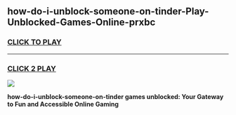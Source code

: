 
## how-do-i-unblock-someone-on-tinder-Play-Unblocked-Games-Online-prxbc
<h3>
<a href="https://premium76.site?title=how-do-i-unblock-someone-on-tinder&ref=25A">CLICK TO PLAY</a></h3>
<hr>

<h3>
<a href="https://premium76.site?title=how-do-i-unblock-someone-on-tinder&ref=25A">CLICK 2 PLAY</a>
  
</h3>

<a href="https://premium76.site?title=how-do-i-unblock-someone-on-tinder&ref=25A"><img src="https://clearcache.store/games.png"></a>


**how-do-i-unblock-someone-on-tinder games unblocked: Your Gateway to Fun and Accessible Online Gaming**
